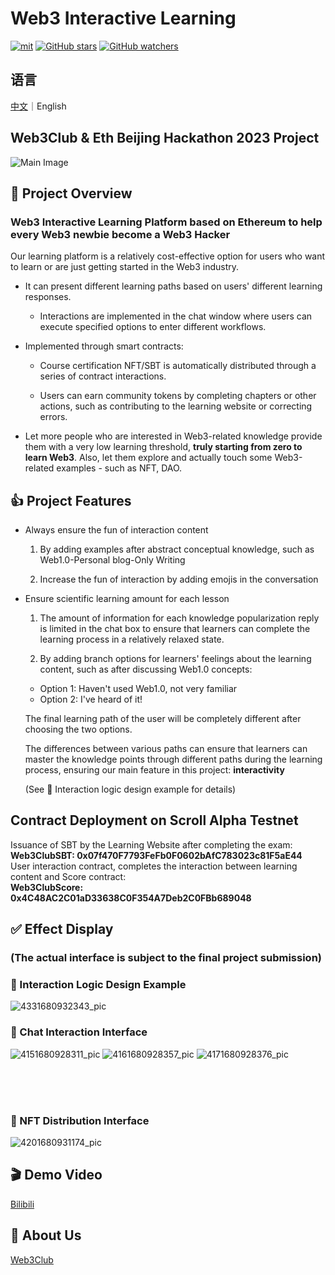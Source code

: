 # Web3 Interactive Learning

[![mit](https://img.shields.io/github/license/Web3-Club/Web3-Interactive-Learning?style=flat-square)](https://github.com/Web3-Club/Web3-Interactive-Learning/) [![GitHub stars](https://img.shields.io/github/stars/Web3-Club/Web3-Interactive-Learning.svg?style=social&label=Stars)](https://github.com/Web3-Club/Web3-Interactive-Learning) [![GitHub watchers](https://img.shields.io/github/watchers/Web3-Club/Web3-Interactive-Learning.svg?style=social&label=Watch)](https://github.com/Web3-Club/Blockchain-Developer-roadmap_Chinese)


## 语言

[中文](https://github.com/Web3-Club/Web3-Interactive-Learning/blob/main/README.md)｜English


## Web3Club & Eth Beijing Hackathon 2023 Project

<img alt="Main Image" src="https://user-images.githubusercontent.com/76860915/229789325-103fd1d1-def6-4c96-88fa-46fb8f4b5762.png"/>


## 🔖 Project Overview

### Web3 Interactive Learning Platform based on Ethereum to help every Web3 newbie become a Web3 Hacker

Our learning platform is a relatively cost-effective option for users who want to learn or are just getting started in the Web3 industry.

  - It can present different learning paths based on users' different learning responses.
  
    - Interactions are implemented in the chat window where users can execute specified options to enter different workflows.


  - Implemented through smart contracts:
  
    - Course certification NFT/SBT is automatically distributed through a series of contract interactions.


    - Users can earn community tokens by completing chapters or other actions, such as contributing to the learning website or correcting errors.


  - Let more people who are interested in Web3-related knowledge provide them with a very low learning threshold, **truly starting from zero to learn Web3**. Also, let them explore and actually touch some Web3-related examples - such as NFT, DAO.


  
## 👍 Project Features

- Always ensure the fun of interaction content

   1. By adding examples after abstract conceptual knowledge, such as Web1.0-Personal blog-Only Writing
   
   2. Increase the fun of interaction by adding emojis in the conversation

- Ensure scientific learning amount for each lesson

   1. The amount of information for each knowledge popularization reply is limited in the chat box to ensure that learners can complete the learning process in a relatively relaxed state.

   2. By adding branch options for learners' feelings about the learning content, such as after discussing Web1.0 concepts:

     - Option 1: Haven't used Web1.0, not very familiar
     - Option 2: I've heard of it!

   The final learning path of the user will be completely different after choosing the two options. 

   The differences between various paths can ensure that learners can master the knowledge points through different paths during the learning process, ensuring our main feature in this project: **interactivity**

   (See 🔧 Interaction logic design example for details)

## Contract Deployment on Scroll Alpha Testnet <br>
Issuance of SBT by the Learning Website after completing the exam:<br>
**Web3ClubSBT: 0x07f470F7793FeFb0F0602bAfC783023c81F5aE44** <br>
User interaction contract, completes the interaction between learning content and Score contract:<br>
**Web3ClubScore: 0x4C48AC2C01aD33638C0F354A7Deb2C0FBb689048**<br>
  
## ✅ Effect Display
### **(The actual interface is subject to the final project submission)**

### 🔧 Interaction Logic Design Example
![4331680932343_pic](https://user-images.githubusercontent.com/76860915/230705795-71ade625-daa8-496a-98b3-e8fd5976db9b.jpg)


### 💬 Chat Interaction Interface
![4151680928311_pic](https://user-images.githubusercontent.com/76860915/230707099-ac3c45b0-6774-403a-b0b3-0e8ea9488739.jpg)
![4161680928357_pic](https://user-images.githubusercontent.com/76860915/230707103-bc41f8cd-5b9a-474f-bb3b-c5b2ad576334.jpg)
![4171680928376_pic](https://user-images.githubusercontent.com/76860915/230707108-409c75fe-db98-4867-9ca7-3663cade9848.jpg)


<br>
<br>
<br>

### 🌆 NFT Distribution Interface
![4201680931174_pic](https://user-images.githubusercontent.com/76860915/230707111-e37e3c7b-9b80-4ba9-9515-030cb089091a.jpg)

## 🎬 Demo Video
[Bilibili](https://www.bilibili.com/video/BV1PM4y117Ab/)

## 👷 About Us
[Web3Club](https://github.com/Web3-Club/Intro.)
